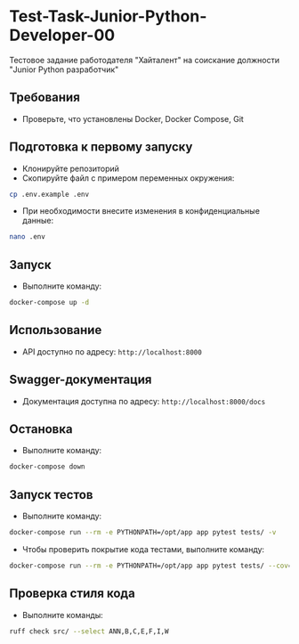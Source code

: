 # Test-Task-Junior-Python-Developer-00
Тестовое задание работодателя "Хайталент" на соискание должности "Junior Python разработчик"

## Требования
* Проверьте, что установлены Docker, Docker Compose, Git
## Подготовка к первому запуску
* Клонируйте репозиторий
* Скопируйте файл с примером переменных окружения:
```bash
cp .env.example .env
```
* При необходимости внесите изменения в конфиденциальные данные:
```bash
nano .env
```
## Запуск
* Выполните команду:
```bash
docker-compose up -d
```
## Использование
* API доступно по адресу:
`http://localhost:8000`
## Swagger-документация
* Документация доступна по адресу:
`http://localhost:8000/docs`
## Остановка
* Выполните команду:
```bash
docker-compose down
```
## Запуск тестов
* Выполните команду:
```bash
docker-compose run --rm -e PYTHONPATH=/opt/app app pytest tests/ -v
```
* Чтобы проверить покрытие кода тестами, выполните команду:
```bash
docker-compose run --rm -e PYTHONPATH=/opt/app app pytest tests/ --cov=src
```
## Проверка стиля кода
* Выполните команды:
```bash
ruff check src/ --select ANN,B,C,E,F,I,W
```
